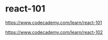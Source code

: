 # react-101

https://www.codecademy.com/learn/react-101

https://www.codecademy.com/learn/react-102
